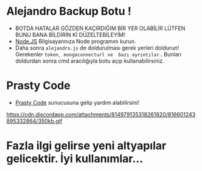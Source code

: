 # Alejandro Backup Botu !

* BOTDA HATALAR GÖZDEN KAÇIRDIĞIM BİR YER OLABİLİR LÜTFEN BUNU BANA BİLDİRİN Kİ DÜZELTEBİLEYİM!
* [Node.JS](https://nodejs.org/en/) Bilgisayarınıza Node programını kurun.
* Daha sonra `alejandro.js` de doldurulması gerek yerleri doldurun! Gerekenler `token, mongoconnecturl ve  bazı ayrıntılar`..
Bunları doldurdan sonra cmd aracılığıyla botu açıp kullanabilirsiniz.

# Prasty Code 

* [Prasty Code](https://discord.gg/tXbR8MSWu7) sunucusuna gelip yardım alabilirsini!

https://cdn.discordapp.com/attachments/814979135318261820/816601243895332864/350kb.gif

# Fazla ilgi gelirse yeni altyapılar gelicektir. İyi kullanımlar...
